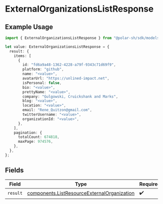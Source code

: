 # ExternalOrganizationsListResponse

## Example Usage

```typescript
import { ExternalOrganizationsListResponse } from "@polar-sh/sdk/models/operations/externalorganizationslist.js";

let value: ExternalOrganizationsListResponse = {
  result: {
    items: [
      {
        id: "fd6a9a48-1362-4228-a79f-9343c71d69f9",
        platform: "github",
        name: "<value>",
        avatarUrl: "https://unlined-impact.net",
        isPersonal: false,
        bio: "<value>",
        prettyName: "<value>",
        company: "Gulgowski, Cruickshank and Marks",
        blog: "<value>",
        location: "<value>",
        email: "Rene_Quitzon@gmail.com",
        twitterUsername: "<value>",
        organizationId: "<value>",
      },
    ],
    pagination: {
      totalCount: 674818,
      maxPage: 974576,
    },
  },
};
```

## Fields

| Field                                                                                                      | Type                                                                                                       | Required                                                                                                   | Description                                                                                                |
| ---------------------------------------------------------------------------------------------------------- | ---------------------------------------------------------------------------------------------------------- | ---------------------------------------------------------------------------------------------------------- | ---------------------------------------------------------------------------------------------------------- |
| `result`                                                                                                   | [components.ListResourceExternalOrganization](../../models/components/listresourceexternalorganization.md) | :heavy_check_mark:                                                                                         | N/A                                                                                                        |